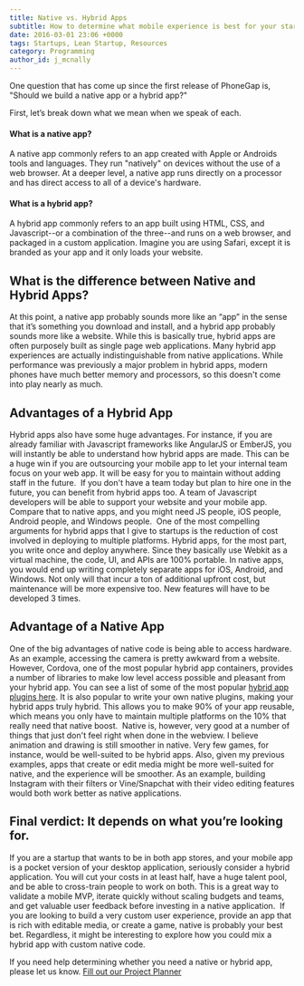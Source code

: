 ```yaml
---
title: Native vs. Hybrid Apps
subtitle: How to determine what mobile experience is best for your startup.
date: 2016-03-01 23:06 +0000
tags: Startups, Lean Startup, Resources
category: Programming
author_id: j_mcnally
---
```


One question that has come up since the first release of PhoneGap is, "Should we build a native app or a hybrid app?"

First, let’s break down what we mean when we speak of each.

#### What is a native app?

A native app commonly refers to an app created with Apple or Androids tools and languages. They run "natively" on devices without the use of a web browser. At a deeper level, a native app runs directly on a processor and has direct access to all of a device's hardware.
​
#### What is a hybrid app?

A hybrid app commonly refers to an app built using HTML, CSS, and Javascript--or a combination of the three--and runs on a web browser, and packaged in a custom application. Imagine you are using Safari, except it is branded as your app and it only loads your website.
​
## What is the difference between Native and Hybrid Apps?

At this point, a native app probably sounds more like an “app” in the sense that it’s something you download and install, and a hybrid app probably sounds more like a website. While this is basically true, hybrid apps are often purposely built as single page web applications.
​
Many hybrid app experiences are actually indistinguishable from native applications. While performance was previously a major problem in hybrid apps, modern phones have much better memory and processors, so this doesn't come into play nearly as much.

## Advantages of a Hybrid App

Hybrid apps also have some huge advantages. For instance, if you are already familiar with Javascript frameworks like AngularJS or EmberJS, you will instantly be able to understand how hybrid apps are made. This can be a huge win if you are outsourcing your mobile app to let your internal team focus on your web app. It will be easy for you to maintain without adding staff in the future.
​
If you don't have a team today but plan to hire one in the future, you can benefit from hybrid apps too. A team of Javascript developers will be able to support your website and your mobile app. Compare that to native apps, and you might need JS people, iOS people, Android people, and Windows people.
​
One of the most compelling arguments for hybrid apps that I give to startups is the reduction of cost involved in deploying to multiple platforms. Hybrid apps, for the most part, you write once and deploy anywhere. Since they basically use Webkit as a virtual machine, the code, UI, and APIs are 100% portable. In native apps, you would end up writing completely separate apps for iOS, Android, and Windows. Not only will that incur a ton of additional upfront cost, but maintenance will be more expensive too. New features will have to be developed 3 times.


## Advantage of a Native App

One of the big advantages of native code is being able to access hardware. As an example, accessing the camera is pretty awkward from a website. However, Cordova, one of the most popular hybrid app containers, provides a number of libraries to make low level access possible and pleasant from your hybrid app. You can see a list of some of the most popular <a href="http://ngcordova.com/docs/plugins/" target="_blank">hybrid app plugins here</a>. It is also popular to write your own native plugins, making your hybrid apps truly hybrid. This allows you to make 90% of your app reusable, which means you only have to maintain multiple platforms on the 10% that really need that native boost.
​
Native is, however, very good at a number of things that just don't feel right when done in the webview. I believe animation and drawing is still smoother in native. Very few games, for instance, would be well-suited to be hybrid apps. Also, given my previous examples, apps that create or edit media might be more well-suited for native, and the experience will be smoother. As an example, building Instagram with their filters or Vine/Snapchat with their video editing features would both work better as native applications.


## Final verdict: It depends on what you’re looking for.

If you are a startup that wants to be in both app stores, and your mobile app is a pocket version of your desktop application, seriously consider a hybrid application. You will cut your costs in at least half, have a huge talent pool, and be able to cross-train people to work on both. This is a great way to validate a mobile MVP, iterate quickly without scaling budgets and teams, and get valuable user feedback before investing in a native application.
​
If you are looking to build a very custom user experience, provide an app that is rich with editable media, or create a game, native is probably your best bet. Regardless, it might be interesting to explore how you could mix a hybrid app with custom native code.

If you need help determining whether you need a native or hybrid app, please let us know. <a data-toggle="modal" data-planner-button="true" data-planner-source="blog-post-native-vs-hybrid" href="#modal-project-planner">Fill out our Project Planner</a>





